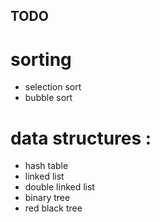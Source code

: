 ## TODO

# sorting

- selection sort
- bubble sort

# data structures :

- hash table
- linked list
- double linked list
- binary tree
- red black tree
